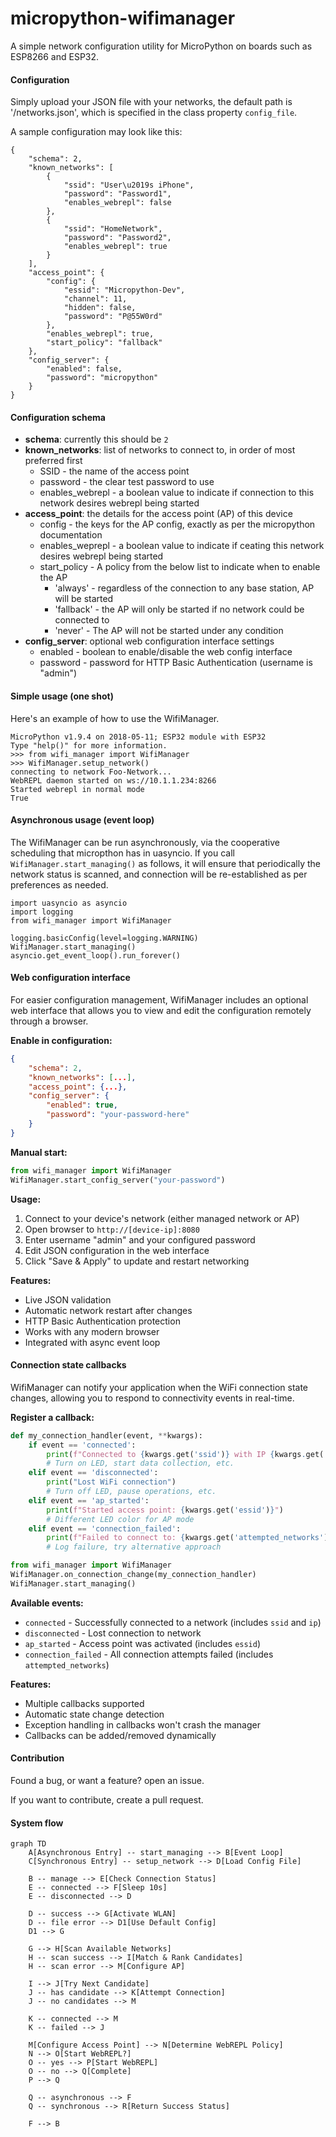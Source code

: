 # micropython-wifimanager
A simple network configuration utility for MicroPython on boards such as ESP8266 and ESP32.

#### Configuration

Simply upload your JSON file with your networks, the default path is '/networks.json', which is specified in the class property `config_file`.

A sample configuration may look like this:

	{
		"schema": 2,
		"known_networks": [
			{
				"ssid": "User\u2019s iPhone",
				"password": "Password1",
				"enables_webrepl": false
			},
			{
				"ssid": "HomeNetwork",
				"password": "Password2",
				"enables_webrepl": true
			}
		],
		"access_point": {
			"config": {
				"essid": "Micropython-Dev",
				"channel": 11,
				"hidden": false,
				"password": "P@55W0rd"
			},
			"enables_webrepl": true,
			"start_policy": "fallback"
		},
		"config_server": {
			"enabled": false,
			"password": "micropython"
		}
	}

#### Configuration schema

* **schema**: currently this should be `2`
* **known_networks**: list of networks to connect to, in order of most preferred first
	* SSID - the name of the access point
	* password - the clear test password to use
	* enables_webrepl - a boolean value to indicate if connection to this network desires webrepl being started
* **access_point**: the details for the access point (AP) of this device
	* config - the keys for the AP config, exactly as per the micropython documentation
	* enables_weprepl - a boolean value to indicate if ceating this network desires webrepl being started
	* start_policy - A policy from the below list to indicate when to enable the AP
		* 'always' - regardless of the connection to any base station, AP will be started
		* 'fallback' - the AP will only be started if no network could be connected to
		* 'never' - The AP will not be started under any condition
* **config_server**: optional web configuration interface settings
	* enabled - boolean to enable/disable the web config interface
	* password - password for HTTP Basic Authentication (username is "admin")

#### Simple usage (one shot)

Here's an example of how to use the WifiManager.

	MicroPython v1.9.4 on 2018-05-11; ESP32 module with ESP32
	Type "help()" for more information.
	>>> from wifi_manager import WifiManager
	>>> WifiManager.setup_network()
	connecting to network Foo-Network...
	WebREPL daemon started on ws://10.1.1.234:8266
	Started webrepl in normal mode
	True


#### Asynchronous usage (event loop)

The WifiManager can be run asynchronously, via the cooperative scheduling that micropthon has in uasyncio. If you call `WifiManager.start_managing()` as follows, it will ensure that periodically the network status is scanned, and connection will be re-established as per preferences as needed.

	import uasyncio as asyncio
	import logging
	from wifi_manager import WifiManager

	logging.basicConfig(level=logging.WARNING)
	WifiManager.start_managing()
	asyncio.get_event_loop().run_forever()

#### Web configuration interface

For easier configuration management, WifiManager includes an optional web interface that allows you to view and edit the configuration remotely through a browser.

**Enable in configuration:**
```json
{
	"schema": 2,
	"known_networks": [...],
	"access_point": {...},
	"config_server": {
		"enabled": true,
		"password": "your-password-here"
	}
}
```

**Manual start:**
```python
from wifi_manager import WifiManager
WifiManager.start_config_server("your-password")
```

**Usage:**
1. Connect to your device's network (either managed network or AP)
2. Open browser to `http://[device-ip]:8080`
3. Enter username "admin" and your configured password
4. Edit JSON configuration in the web interface
5. Click "Save & Apply" to update and restart networking

**Features:**
- Live JSON validation
- Automatic network restart after changes
- HTTP Basic Authentication protection
- Works with any modern browser
- Integrated with async event loop

#### Connection state callbacks

WifiManager can notify your application when the WiFi connection state changes, allowing you to respond to connectivity events in real-time.

**Register a callback:**
```python
def my_connection_handler(event, **kwargs):
    if event == 'connected':
        print(f"Connected to {kwargs.get('ssid')} with IP {kwargs.get('ip')}")
        # Turn on LED, start data collection, etc.
    elif event == 'disconnected':
        print("Lost WiFi connection")
        # Turn off LED, pause operations, etc.
    elif event == 'ap_started':
        print(f"Started access point: {kwargs.get('essid')}")
        # Different LED color for AP mode
    elif event == 'connection_failed':
        print(f"Failed to connect to: {kwargs.get('attempted_networks')}")
        # Log failure, try alternative approach

from wifi_manager import WifiManager
WifiManager.on_connection_change(my_connection_handler)
WifiManager.start_managing()
```

**Available events:**
- `connected` - Successfully connected to a network (includes `ssid` and `ip`)
- `disconnected` - Lost connection to network
- `ap_started` - Access point was activated (includes `essid`)
- `connection_failed` - All connection attempts failed (includes `attempted_networks`)

**Features:**
- Multiple callbacks supported
- Automatic state change detection
- Exception handling in callbacks won't crash the manager
- Callbacks can be added/removed dynamically


#### Contribution

Found a bug, or want a feature? open an issue.

If you want to contribute, create a pull request.

#### System flow

```mermaid
graph TD
    A[Asynchronous Entry] -- start_managing --> B[Event Loop]
    C[Synchronous Entry] -- setup_network --> D[Load Config File]
    
    B -- manage --> E[Check Connection Status]
    E -- connected --> F[Sleep 10s]
    E -- disconnected --> D
    
    D -- success --> G[Activate WLAN]
    D -- file error --> D1[Use Default Config]
    D1 --> G
    
    G --> H[Scan Available Networks]
    H -- scan success --> I[Match & Rank Candidates]
    H -- scan error --> M[Configure AP]
    
    I --> J[Try Next Candidate]
    J -- has candidate --> K[Attempt Connection]
    J -- no candidates --> M
    
    K -- connected --> M
    K -- failed --> J
    
    M[Configure Access Point] --> N[Determine WebREPL Policy]
    N --> O[Start WebREPL?]
    O -- yes --> P[Start WebREPL]
    O -- no --> Q[Complete]
    P --> Q
    
    Q -- asynchronous --> F
    Q -- synchronous --> R[Return Success Status]
    
    F --> B
```
